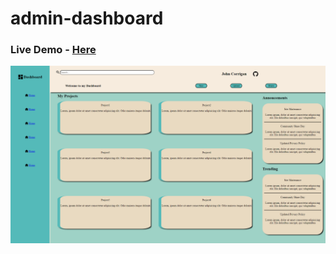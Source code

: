 # admin-dashboard

### Live Demo - [Here](https://johncorrigan1.github.io/admin-dashboard/)

![Demo](img/demo.png)